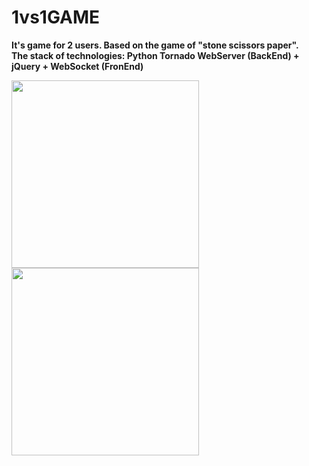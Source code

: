 # 1vs1GAME
<p aling="center">
  <b>It's game for 2 users. Based on the game of "stone scissors paper". <br>
      The stack of technologies: Python Tornado WebServer (BackEnd) + jQuery + WebSocket (FronEnd)</b>
  <p aling="center">
    <img width="300px" src="https://i.yapx.ru/CSXTR.png">
    <img width="300px" src="https://i.yapx.ru/CSXTQ.png">
  </p>
</p>
